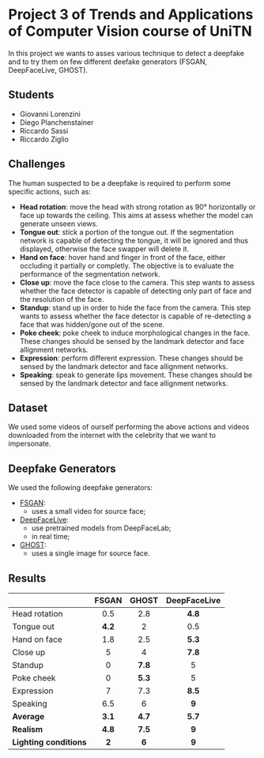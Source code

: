 # Project 3 of Trends and Applications of Computer Vision course of UniTN

In this project we wants to asses various technique to detect a deepfake and to try them on few different deefake generators (FSGAN, DeepFaceLive, GHOST).

## Students

- Giovanni Lorenzini
- Diego Planchenstainer
- Riccardo Sassi
- Riccardo Ziglio

## Challenges

The human suspected to be a deepfake is required to perform some specific actions, such as:
- **Head rotation**: move the head with strong rotation as 90° horizontally or face up towards the ceiling. This aims at assess whether the model can generate unseen views.
- **Tongue out**: stick a portion of the tongue out. If the segmentation network is capable of detecting the tongue, it will be ignored and thus displayed, otherwise the face swapper will delete it.
- **Hand on face**: hover hand and finger in front of the face, either occluding it partially or completly. The objective is to evaluate the performance of the segmentation network.
- **Close up**: move the face close to the camera. This step wants to assess whether the face detector is capable of detecting only part of face and the resolution of the face.
- **Standup**: stand up in order to hide the face from the camera. This step wants to assess whether the face detector is capable of re-detecting a face that was hidden/gone out of the scene.
- **Poke cheek**: poke cheek to induce morphological changes in the face. These changes should be sensed by the landmark detector and face allignment networks.
- **Expression**: perform different expression. These changes should be sensed by the landmark detector and face allignment networks.
- **Speaking**: speak to generate lips movement. These changes should be sensed by the landmark detector and face allignment networks.

## Dataset

We used some videos of ourself performing the above actions and videos downloaded from the internet with the celebrity that we want to impersonate.

## Deepfake Generators

We used the following deepfake generators:
- [FSGAN](https://github.com/YuvalNirkin/fsgan):
    - uses a small video for source face;
- [DeepFaceLive](https://github.com/iperov/DeepFaceLive):
    - use pretrained models from DeepFaceLab;
    - in real time;
- [GHOST](https://github.com/ai-forever/ghost):
    - uses a single image for source face.
    
## Results

|                         |  FSGAN  |  GHOST  | DeepFaceLive |
| :---------------------- | :-----: | :-----: | :----------: |
| Head rotation           |   0.5   |   2.8   |   **4.8**    |
| Tongue out              | **4.2** |    2    |     0.5      |
| Hand on face            |   1.8   |   2.5   |   **5.3**    |
| Close up                |    5    |    4    |   **7.8**    |
| Standup                 |    0    | **7.8** |      5       |
| Poke cheek              |    0    | **5.3** |      5       |
| Expression              |    7    |   7.3   |   **8.5**    |
| Speaking                |   6.5   |    6    |    **9**     |
| **Average**             | **3.1** | **4.7** |   **5.7**    |
| **Realism**             | **4.8** | **7.5** |    **9**     |
| **Lighting conditions** |  **2**  |  **6**  |    **9**     |

